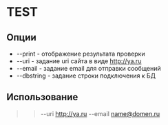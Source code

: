 ﻿# TEST
## Опции

- --print - отображение результата проверки  
- --uri - задание uri сайта в виде http://ya.ru  
- --email - задание email для отправки сообщений  
- --dbstring - задание строки подключения к БД  

## Использование
>> --uri http://ya.ru --email name@domen.ru